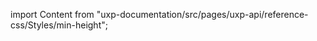 
import Content from "uxp-documentation/src/pages/uxp-api/reference-css/Styles/min-height";

<Content query="product=photoshop"/>
